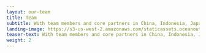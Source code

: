 ```yaml
---
layout: our-team
title: Team
subtitle: With team members and core partners in China, Indonesia, Japan, Mexico, Spain, South Korea, Taiwan and the United States, we are fish and seafood market experts — seafood harvesters, scientists, entrepreneurs and conservationists.
landing-image: https://s3-us-west-2.amazonaws.com/staticassets.oceanoutcomes.org/rollover+images/our-team-hover.jpg
teaser-text: With team members and core partners in China, Indonesia, Japan, Mexico, Spain, South Korea, Taiwan and the United States, we are fish and seafood market experts — seafood harvesters, scientists, entrepreneurs and conservationists.
weight: 2
---
```

